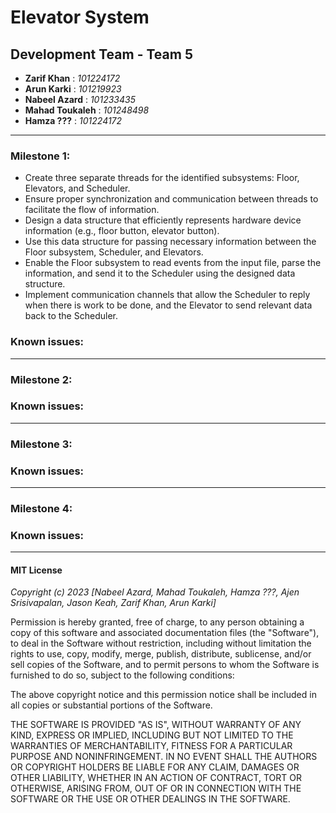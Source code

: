 # Elevator System 
## Development Team - Team 5
- __Zarif Khan__ : _101224172_
- __Arun Karki__ : _101219923_
- __Nabeel Azard__ : _101233435_
- __Mahad Toukaleh__ : _101248498_
- __Hamza ???__ : _101224172_
-------------------------------------------------------------------
### Milestone 1:
- Create three separate threads for the identified subsystems: Floor, Elevators, and Scheduler.
- Ensure proper synchronization and communication between threads to facilitate the flow of information.
- Design a data structure that efficiently represents hardware device information (e.g., floor button, elevator button).
- Use this data structure for passing necessary information between the Floor subsystem, Scheduler, and Elevators.
- Enable the Floor subsystem to read events from the input file, parse the information, and send it to the Scheduler using the designed data structure.
- Implement communication channels that allow the Scheduler to reply when there is work to be done, and the Elevator to send relevant data back to the Scheduler.

### Known issues:

--------------------------------------------------------------------
### Milestone 2:

### Known issues:

--------------------------------------------------------------------
### Milestone 3:

### Known issues:

--------------------------------------------------------------------
### Milestone 4:

### Known issues:

-------------------------------------------------------------------- 
#### MIT License

_Copyright (c) 2023 [Nabeel Azard, Mahad Toukaleh, Hamza ???, Ajen Srisivapalan, Jason Keah, Zarif Khan, Arun Karki]_

Permission is hereby granted, free of charge, to any person obtaining a copy
of this software and associated documentation files (the "Software"), to deal
in the Software without restriction, including without limitation the rights
to use, copy, modify, merge, publish, distribute, sublicense, and/or sell
copies of the Software, and to permit persons to whom the Software is
furnished to do so, subject to the following conditions:

The above copyright notice and this permission notice shall be included in all
copies or substantial portions of the Software.

THE SOFTWARE IS PROVIDED "AS IS", WITHOUT WARRANTY OF ANY KIND, EXPRESS OR
IMPLIED, INCLUDING BUT NOT LIMITED TO THE WARRANTIES OF MERCHANTABILITY,
FITNESS FOR A PARTICULAR PURPOSE AND NONINFRINGEMENT. IN NO EVENT SHALL THE
AUTHORS OR COPYRIGHT HOLDERS BE LIABLE FOR ANY CLAIM, DAMAGES OR OTHER
LIABILITY, WHETHER IN AN ACTION OF CONTRACT, TORT OR OTHERWISE, ARISING FROM,
OUT OF OR IN CONNECTION WITH THE SOFTWARE OR THE USE OR OTHER DEALINGS IN THE
SOFTWARE.
